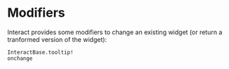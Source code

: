 # Modifiers

Interact provides some modifiers to change an existing widget (or return a tranformed version of the widget):

```@docs
InteractBase.tooltip!
onchange
```

